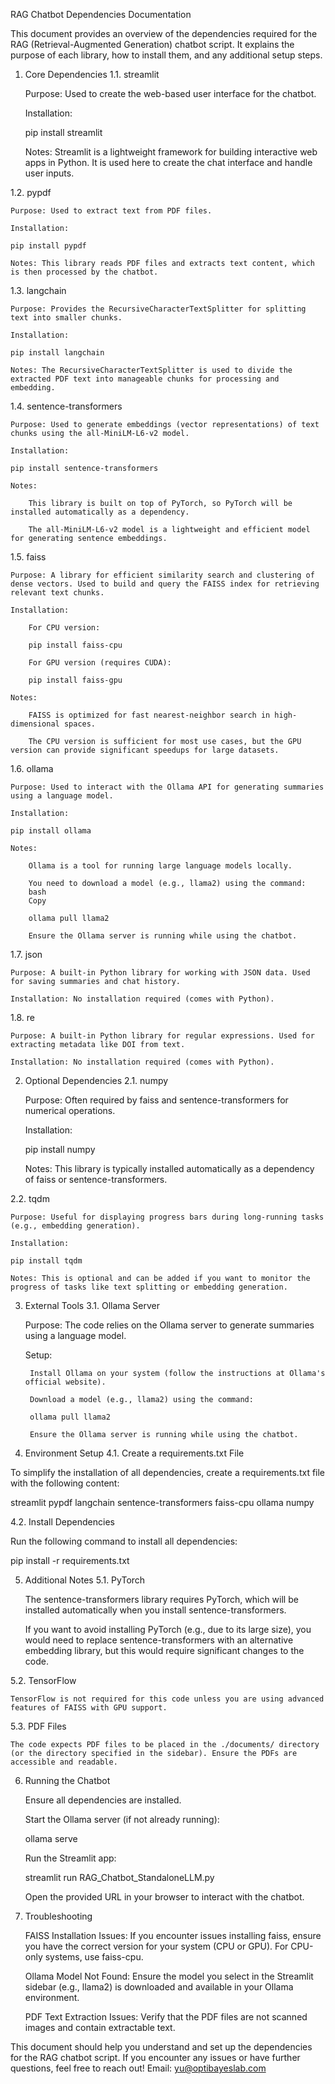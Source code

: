 RAG Chatbot Dependencies Documentation

This document provides an overview of the dependencies required for the RAG (Retrieval-Augmented Generation) chatbot script. It explains the purpose of each library, how to install them, and any additional setup steps.
1. Core Dependencies
1.1. streamlit

    Purpose: Used to create the web-based user interface for the chatbot.

    Installation:

    pip install streamlit

    Notes: Streamlit is a lightweight framework for building interactive web apps in Python. It is used here to create the chat interface and handle user inputs.

1.2. pypdf

    Purpose: Used to extract text from PDF files.

    Installation:

    pip install pypdf

    Notes: This library reads PDF files and extracts text content, which is then processed by the chatbot.

1.3. langchain

    Purpose: Provides the RecursiveCharacterTextSplitter for splitting text into smaller chunks.

    Installation:

    pip install langchain

    Notes: The RecursiveCharacterTextSplitter is used to divide the extracted PDF text into manageable chunks for processing and embedding.

1.4. sentence-transformers

    Purpose: Used to generate embeddings (vector representations) of text chunks using the all-MiniLM-L6-v2 model.

    Installation:

    pip install sentence-transformers

    Notes:

        This library is built on top of PyTorch, so PyTorch will be installed automatically as a dependency.

        The all-MiniLM-L6-v2 model is a lightweight and efficient model for generating sentence embeddings.

1.5. faiss

    Purpose: A library for efficient similarity search and clustering of dense vectors. Used to build and query the FAISS index for retrieving relevant text chunks.

    Installation:

        For CPU version:

        pip install faiss-cpu

        For GPU version (requires CUDA):

        pip install faiss-gpu

    Notes:

        FAISS is optimized for fast nearest-neighbor search in high-dimensional spaces.

        The CPU version is sufficient for most use cases, but the GPU version can provide significant speedups for large datasets.

1.6. ollama

    Purpose: Used to interact with the Ollama API for generating summaries using a language model.

    Installation:
    
    pip install ollama

    Notes:

        Ollama is a tool for running large language models locally.

        You need to download a model (e.g., llama2) using the command:
        bash
        Copy

        ollama pull llama2

        Ensure the Ollama server is running while using the chatbot.

1.7. json

    Purpose: A built-in Python library for working with JSON data. Used for saving summaries and chat history.

    Installation: No installation required (comes with Python).

1.8. re

    Purpose: A built-in Python library for regular expressions. Used for extracting metadata like DOI from text.

    Installation: No installation required (comes with Python).

2. Optional Dependencies
2.1. numpy

    Purpose: Often required by faiss and sentence-transformers for numerical operations.

    Installation:

    pip install numpy

    Notes: This library is typically installed automatically as a dependency of faiss or sentence-transformers.

2.2. tqdm

    Purpose: Useful for displaying progress bars during long-running tasks (e.g., embedding generation).

    Installation:

    pip install tqdm

    Notes: This is optional and can be added if you want to monitor the progress of tasks like text splitting or embedding generation.

3. External Tools
3.1. Ollama Server

    Purpose: The code relies on the Ollama server to generate summaries using a language model.

    Setup:

        Install Ollama on your system (follow the instructions at Ollama's official website).

        Download a model (e.g., llama2) using the command:

        ollama pull llama2

        Ensure the Ollama server is running while using the chatbot.

4. Environment Setup
4.1. Create a requirements.txt File

To simplify the installation of all dependencies, create a requirements.txt file with the following content:

streamlit
pypdf
langchain
sentence-transformers
faiss-cpu
ollama
numpy

4.2. Install Dependencies

Run the following command to install all dependencies:

pip install -r requirements.txt

5. Additional Notes
5.1. PyTorch

    The sentence-transformers library requires PyTorch, which will be installed automatically when you install sentence-transformers.

    If you want to avoid installing PyTorch (e.g., due to its large size), you would need to replace sentence-transformers with an alternative embedding library, but this would require significant changes to the code.

5.2. TensorFlow

    TensorFlow is not required for this code unless you are using advanced features of FAISS with GPU support.

5.3. PDF Files

    The code expects PDF files to be placed in the ./documents/ directory (or the directory specified in the sidebar). Ensure the PDFs are accessible and readable.

6. Running the Chatbot

    Ensure all dependencies are installed.

    Start the Ollama server (if not already running):
    

    ollama serve

    Run the Streamlit app:
    

    streamlit run RAG_Chatbot_StandaloneLLM.py

    Open the provided URL in your browser to interact with the chatbot.

7. Troubleshooting

    FAISS Installation Issues: If you encounter issues installing faiss, ensure you have the correct version for your system (CPU or GPU). For CPU-only systems, use faiss-cpu.

    Ollama Model Not Found: Ensure the model you select in the Streamlit sidebar (e.g., llama2) is downloaded and available in your Ollama environment.

    PDF Text Extraction Issues: Verify that the PDF files are not scanned images and contain extractable text.

This document should help you understand and set up the dependencies for the RAG chatbot script. If you encounter any issues or have further questions, feel free to reach out!
Email: yu@optibayeslab.com
